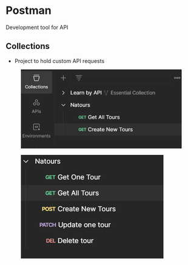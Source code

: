 # Postman

Development tool for API

## Collections

* Project to hold custom API requests

<figure><img src="../.gitbook/assets/image.png" alt=""><figcaption></figcaption></figure>

<figure><img src="../.gitbook/assets/image (6).png" alt=""><figcaption></figcaption></figure>
